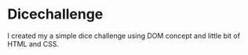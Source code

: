 # Dicechallenge
I created my a simple dice challenge using DOM concept and little bit of HTML and CSS. 
